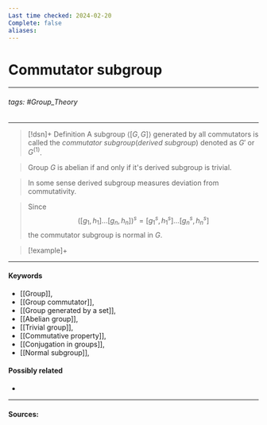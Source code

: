 ```yaml
---
Last time checked: 2024-02-20
Complete: false
aliases:
---
```

# Commutator subgroup
***
###### tags: #Group_Theory 
***
>[!dsn]+ Definition
>A subgroup $\langle [G,G]\rangle$ generated by all commutators is called the *commutator subgroup*(*derived subgroup*) denoted as $G'$ or $G^{(1)}$.

>Group $G$ is abelian if and only if it's derived subgroup is trivial.

>In some sense derived subgroup measures deviation from commutativity.

>Since 
>$$\left([g_{1},h_{1}]\dots[g_{n},h_{n}]\right)^{s}=[g_{1}^{s},h_{1}^{s}]\dots[g_{n}^{s},h_{n}^{s}]$$
>the commutator subgroup is normal in $G$.

>[!example]+ 
>
***
#### Keywords
- [[Group]],
- [[Group commutator]],
- [[Group generated by a set]],
- [[Abelian group]],
- [[Trivial group]],
- [[Commutative property]],
- [[Conjugation in groups]],
- [[Normal subgroup]],
#### Possibly related
- 
***
#### Sources: